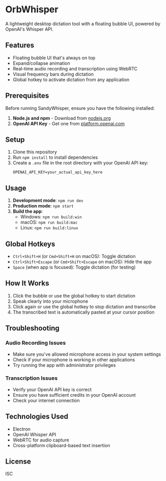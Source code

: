 # OrbWhisper

A lightweight desktop dictation tool with a floating bubble UI, powered by OpenAI's Whisper API.

## Features

- Floating bubble UI that's always on top
- Expand/collapse animation
- Real-time audio recording and transcription using WebRTC
- Visual frequency bars during dictation
- Global hotkey to activate dictation from any application

## Prerequisites

Before running SandyWhisper, ensure you have the following installed:

1. **Node.js and npm** - Download from [nodejs.org](https://nodejs.org/)
2. **OpenAI API Key** - Get one from [platform.openai.com](https://platform.openai.com/api-keys)

## Setup

1. Clone this repository
2. Run `npm install` to install dependencies
3. Create a `.env` file in the root directory with your OpenAI API key:
   ```
   OPENAI_API_KEY=your_actual_api_key_here
   ```

## Usage

1. **Development mode**: `npm run dev`
2. **Production mode**: `npm start`
3. **Build the app**:
   - Windows: `npm run build:win`
   - macOS: `npm run build:mac`
   - Linux: `npm run build:linux`

## Global Hotkeys

- `Ctrl+Shift+H` (or `Cmd+Shift+H` on macOS): Toggle dictation
- `Ctrl+Shift+Escape` (or `Cmd+Shift+Escape` on macOS): Hide the app
- `Space` (when app is focused): Toggle dictation (for testing)

## How It Works

1. Click the bubble or use the global hotkey to start dictation
2. Speak clearly into your microphone
3. Click again or use the global hotkey to stop dictation and transcribe
4. The transcribed text is automatically pasted at your cursor position

## Troubleshooting

### Audio Recording Issues
- Make sure you've allowed microphone access in your system settings
- Check if your microphone is working in other applications
- Try running the app with administrator privileges

### Transcription Issues
- Verify your OpenAI API key is correct
- Ensure you have sufficient credits in your OpenAI account
- Check your internet connection

## Technologies Used

- Electron
- OpenAI Whisper API
- WebRTC for audio capture
- Cross-platform clipboard-based text insertion

## License

ISC 